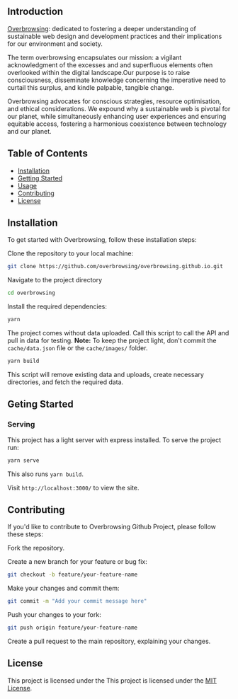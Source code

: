 ## Introduction

[Overbrowsing](https://en.wikipedia.org/wiki/Browsing_(herbivory)#:~:text=Overbrowsing%20occurs%20when%20overpopulated%20or%20densely-concentrated%20herbivores%20exert%20extreme%20pressure%20on%20plants,%20reducing%20the%20carrying%20capacity%20and%20altering%20the%20ecological%20functions%20of%20their%20habitat.): dedicated to fostering a deeper understanding of sustainable web design
and development practices and their implications for our environment and society.


The term overbrowsing encapsulates our mission: a vigilant acknowledgment of the
excesses and and superfluous elements often overlooked within the digital landscape.Our purpose is to raise consciousness, disseminate knowledge concerning the
imperative need to curtail this surplus, and kindle palpable, tangible change.


Overbrowsing advocates for conscious strategies, resource optimisation, and ethical
considerations. We expound why a sustainable web is pivotal for our planet, while
simultaneously enhancing user experiences and ensuring equitable access, fostering a
harmonious coexistence between technology and our planet.

## Table of Contents
- [Installation](#installation)
- [Getting Started](#getting-started)
- [Usage](#usage)
- [Contributing](#contributing)
- [License](#license)


## Installation

To get started with Overbrowsing, follow these installation steps:

Clone the repository to your local machine:

```bash
git clone https://github.com/overbrowsing/overbrowsing.github.io.git
```
Navigate to the project directory

```bash
cd overbrowsing
```

Install the required dependencies:

```bash
yarn
```

The project comes without data uploaded. Call this script to call the API and pull in data for testing. **Note:** To keep the project light, don't commit the `cache/data.json` file or the `cache/images/` folder.

```bash
yarn build
```
This script will remove existing data and uploads, create necessary directories, and fetch the required data.





## Geting Started
### Serving

This project has a light server with express installed. To serve the project run:
```bash
yarn serve
```
This also runs `yarn build`. 

Visit `http://localhost:3000/` to view the site.

## Contributing
If you'd like to contribute to Overbrowsing Github Project, please follow these steps:

Fork the repository.

Create a new branch for your feature or bug fix:
```bash
git checkout -b feature/your-feature-name
```

Make your changes and commit them:
```bash
git commit -m "Add your commit message here"
```

Push your changes to your fork:
```bash
git push origin feature/your-feature-name
```

Create a pull request to the main repository, explaining your changes.

## License
This project is licensed under the This project is licensed under the [MIT License](LICENSE).

